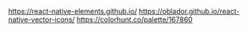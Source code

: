 https://react-native-elements.github.io/
https://oblador.github.io/react-native-vector-icons/
https://colorhunt.co/palette/167860